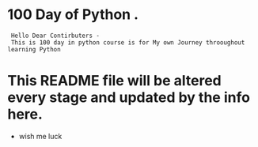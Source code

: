 # 100 Day of Python . 
     Hello Dear Contirbuters - 
     This is 100 day in python course is for My own Journey throoughout learning Python
    
# This README file will be altered every stage and updated by the info here. 


- wish me luck 